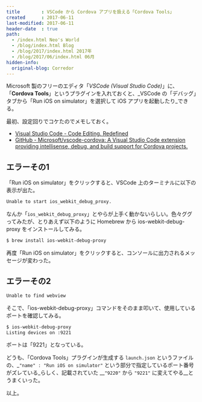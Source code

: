 ```yaml
---
title        : VSCode から Cordova アプリを扱える「Cordova Tools」
created      : 2017-06-11
last-modified: 2017-06-11
header-date  : true
path:
  - /index.html Neo's World
  - /blog/index.html Blog
  - /blog/2017/index.html 2017年
  - /blog/2017/06/index.html 06月
hidden-info:
  original-blog: Corredor
---
```


Microsoft 製のフリーのエディタ「_VSCode (Visual Studio Code)_」に、「__Cordova Tools__」というプラグインを入れておくと、_VSCode の「デバッグ」タブから「Run iOS on simulator」を選択して iOS アプリを起動したり_できる。

最初、設定回りでコケたのでメモしておく。

- [Visual Studio Code - Code Editing. Redefined](https://code.visualstudio.com/)
- [GitHub - Microsoft/vscode-cordova: A Visual Studio Code extension providing intellisense, debug, and build support for Cordova projects.](https://github.com/Microsoft/vscode-cordova)

## エラーその1

「Run iOS on simulator」をクリックすると、VSCode 上のターミナルに以下の表示が出た。

```bash
Unable to start ios_webkit_debug_proxy.
```

なんか「`ios_webkit_debug_proxy`」とやらが上手く動かないらしい。色々ググってみたが、とりあえず以下のように Homebrew から ios-webkit-debug-proxy をインストールしてみる。

```bash
$ brew install ios-webkit-debug-proxy
```

再度「Run iOS on simulator」をクリックすると、コンソールに出力されるメッセージが変わった。

## エラーその2

```bash
Unable to find webview
```

そこで、「ios-webkit-debug-proxy」コマンドをそのまま叩いて、使用しているポートを確認してみる。

```bash
$ ios-webkit-debug-proxy
Listing devices on :9221
```

ポートは「9221」となっている。

どうも、「Cordova Tools」プラグインが生成する `launch.json` というファイルの、_`"name" : "Run iOS on simulator"` という部分で指定しているポート番号がズレている_らしく、記載されていた __`"9220"` から `"9221"` に変えてやる__とうまくいった。

以上。
